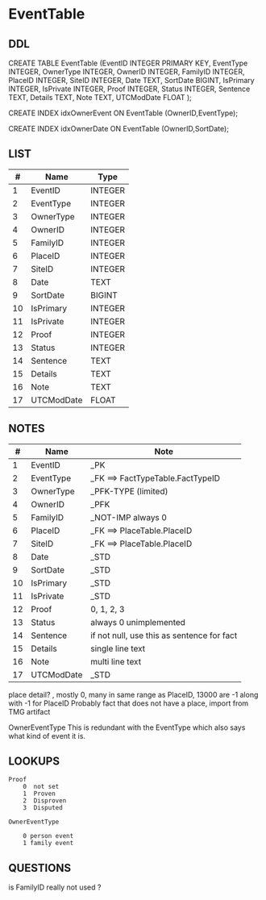 # EventTable

## DDL

CREATE TABLE EventTable (EventID INTEGER PRIMARY KEY, EventType INTEGER, OwnerType INTEGER, OwnerID INTEGER, FamilyID INTEGER, PlaceID INTEGER, SiteID INTEGER, Date TEXT, SortDate BIGINT, IsPrimary INTEGER, IsPrivate INTEGER, Proof INTEGER, Status INTEGER, Sentence TEXT, Details TEXT, Note TEXT, UTCModDate FLOAT );

CREATE INDEX idxOwnerEvent ON EventTable (OwnerID,EventType);

CREATE INDEX idxOwnerDate ON EventTable (OwnerID,SortDate);

## LIST

| #  | Name         | Type      |
|----|--------------|-----------|
| 1  | EventID      |  INTEGER  |
| 2  | EventType    |  INTEGER  |
| 3  | OwnerType    |  INTEGER  |
| 4  | OwnerID      |  INTEGER  |
| 5  | FamilyID     |  INTEGER  |
| 6  | PlaceID      |  INTEGER  |
| 7  | SiteID       |  INTEGER  |
| 8  | Date         |  TEXT     |
| 9  | SortDate     |  BIGINT   |
| 10 | IsPrimary    |  INTEGER  |
| 11 | IsPrivate    |  INTEGER  |
| 12 | Proof        |  INTEGER  |
| 13 | Status       |  INTEGER  |
| 14 | Sentence     |  TEXT     |
| 15 | Details      |  TEXT     |
| 16 | Note         |  TEXT     |
| 17 | UTCModDate   |  FLOAT    |


## NOTES

| #  | Name         | Note      |
|----|--------------|-----------|
| 1  | EventID      | _PK
| 2  | EventType    | _FK ==> FactTypeTable.FactTypeID
| 3  | OwnerType    | _PFK-TYPE (limited)
| 4  | OwnerID      | _PFK
| 5  | FamilyID     | _NOT-IMP always 0
| 6  | PlaceID      | _FK ==> PlaceTable.PlaceID
| 7  | SiteID       | _FK ==> PlaceTable.PlaceID
| 8  | Date         | _STD
| 9  | SortDate     | _STD
| 10 | IsPrimary    | _STD
| 11 | IsPrivate    | _STD
| 12 | Proof        | 0, 1, 2, 3
| 13 | Status       | always 0    unimplemented
| 14 | Sentence     | if not null, use this as sentence for fact
| 15 | Details      | single line text
| 16 | Note         | multi line text
| 17 | UTCModDate   | _STD


place detail? , mostly 0, many in same range as PlaceID, 13000 are -1 along with -1 for PlaceID  Probably fact that does not have a place,     import from TMG artifact

OwnerEventType  This is redundant with the EventType which also says what kind of event it is.

## LOOKUPS
```
Proof
    0  not set
    1  Proven
    2  Disproven
    3  Disputed

OwnerEventType

    0 person event
    1 family event
```


## QUESTIONS

is FamilyID really not used ?

